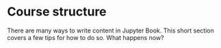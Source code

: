 Course structure
=======================

There are many ways to write content in Jupyter Book. This short section
covers a few tips for how to do so.
What happens now? 
